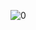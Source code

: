 
![0](https://github.com/yuchormanski/Udemy_courses/assets/693307/456c6a3a-eb50-412e-a880-c663987f68f2)
